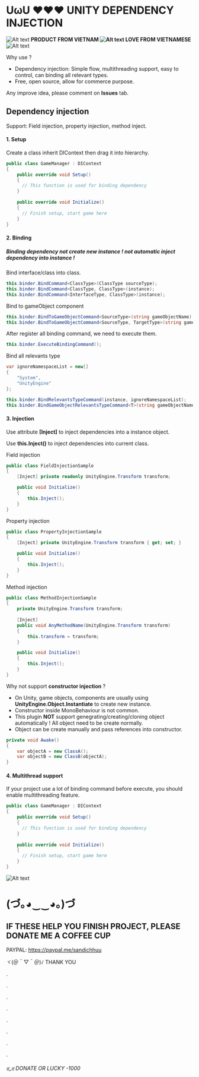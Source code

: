 # UωU ❤❤❤ UNITY DEPENDENCY INJECTION

![Alt text](https://github.com/vohuu/Assets/blob/main/vnico16.png?raw=true) <strong>PRODUCT FROM VIETNAM ![Alt text](https://github.com/vohuu/Assets/blob/main/vnico16.png?raw=true) LOVE FROM VIETNAMESE</strong> ![Alt text](https://github.com/vohuu/Assets/blob/main/vnico16.png?raw=true)

Why use ?
- Dependency injection: Simple flow, multithreading support, easy to control, can binding all relevant types.
- Free, open source, allow for commerce purpose.

Any improve idea, please comment on <strong>Issues</strong> tab.

## Dependency injection

Support: Field injection, property injection, method inject.

#### 1. Setup

Create a class inherit DIContext then drag it into hierarchy.

```csharp
public class GameManager : DIContext
{
    public override void Setup()
    {
      // This function is used for binding dependency
    }
  
    public override void Initialize()
    {
      // Finish setup, start game here
    }
}
```

#### 2. Binding

##### Binding dependency not create new instance ! not automatic inject dependency into instance !

Bind interface/class into class.
```csharp
this.binder.BindCommand<ClassType>(ClassType sourceType);
this.binder.BindCommand<ClassType, ClassType>(instance);
this.binder.BindCommand<InterfaceType, ClassType>(instance);
```

Bind to gameObject component
```csharp
this.binder.BindToGameObjectCommand<SourceType>(string gameObjectName);
this.binder.BindToGameObjectCommand<SourceType, TargetType>(string gameObjectName);
```

After register all binding command, we need to execute them.
```csharp
this.binder.ExecuteBindingCommand();
```

Bind all relevants type

```csharp
var ignoreNamespaceList = new[] 
{
    "System",
    "UnityEngine"
};

this.binder.BindRelevantsTypeCommand(instance, ignoreNamespaceList);
this.binder.BindGameObjectRelevantsTypeCommand<T>(string gameObjectName, string[] ignoreList);
```

#### 3. Injection

Use attribute <strong>[Inject]</strong> to inject dependencies into a instance object.

Use <strong>this.Inject()</strong> to inject dependencies into current class.

Field injection
```csharp
public class FieldInjectionSample
{
    [Inject] private readonly UnityEngine.Transform transform;

    public void Initialize()
    {
        this.Inject();
    }
}
```

Property injection
```csharp
public class PropertyInjectionSample
{
    [Inject] private UnityEngine.Transform transform { get; set; }

    public void Initialize()
    {
        this.Inject();
    }
}
```

Method injection
```csharp
public class MethodInjectionSample
{
    private UnityEngine.Transform transform;
    
    [Inject]
    public void AnyMethodName(UnityEngine.Transform transform)
    {
        this.transform = transform;
    }

    public void Initialize()
    {
        this.Inject();
    }
}
```

Why not support <strong>constructor injection</strong> ?

+ On Unity, game objects, components are usually using <strong>UnityEngine.Object.Instantiate</strong> to create new instance.
+ Constructor inside MonoBehaviour is not common.
+ This plugin <strong>NOT</strong> support genegrating/creating/cloning object automatically ! All object need to be create normally.
+ Object can be create manually and pass references into constructor.

```csharp
private void Awake()
{
    var objectA = new ClassA();
    var objectB = new ClassB(objectA);
}
```

#### 4. Multithread support

If your project use a lot of binding command before execute, you should enable multithreading feature.

```csharp
public class GameManager : DIContext
{
    public override void Setup()
    {
      // This function is used for binding dependency
    }
  
    public override void Initialize()
    {
      // Finish setup, start game here
    }
}
```

![Alt text](https://github.com/vohuu/Assets/blob/main/UseMultiThreading.png?raw=true)

# (づ｡◕‿‿◕｡)づ 

## IF THESE HELP YOU FINISH PROJECT, PLEASE DONATE ME A COFFEE CUP

PAYPAL: https://paypal.me/sandichhuu

ヾ(＠＾▽＾＠)ﾉ THANK YOU

.

.

.

.

.

.

.

.

###### ಠ_ಠ DONATE OR LUCKY -1000
